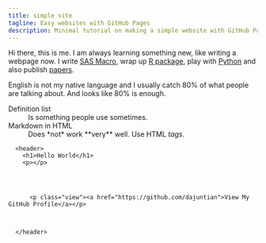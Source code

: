```yaml
---
title: simple site
tagline: Easy websites with GitHub Pages
description: Minimal tutorial on making a simple website with GitHub Pages
---
```




Hi there, this is me. I am always learning something new, like writing a webpage now. I write [SAS Macro](https://github.com/dajuntian/SAS-Snippet), wrap up [R package](https://github.com/dajuntian/emr4washu), play with [Python](https://github.com/dajuntian/twitter-mining-workshop) and also publish [papers](https://scholar.google.com/citations?user=Z-fcZOwAAAAJ&hl=en).

English is not my native language and I usually catch 80% of what people are talking about. And looks like 80% is enough. 

<dl>
  <dt>Definition list</dt>
  <dd>Is something people use sometimes.</dd>

  <dt>Markdown in HTML</dt>
  <dd>Does *not* work **very** well. Use HTML <em>tags</em>.</dd>
</dl>


      <header>
        <h1>Hello World</h1>
        <p></p>

        

        
          <p class="view"><a href="https://github.com/dajuntian">View My GitHub Profile</a></p>
        

        
      </header>
